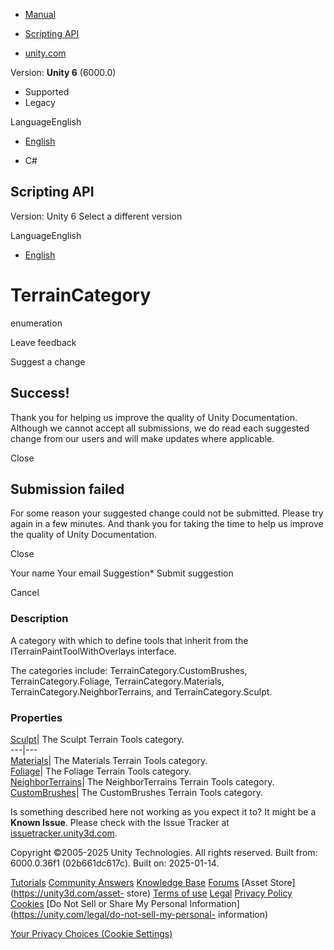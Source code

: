 [ ]()

  * [Manual](../Manual/index.html)
  * [Scripting API](../ScriptReference/index.html)

  * [unity.com](https://unity.com/)

Version: **Unity 6** (6000.0)

  * Supported
  * Legacy

LanguageEnglish

  * [English]()

  * C#

[ ](https://docs.unity3d.com)

## Scripting API

Version: Unity 6 Select a different version

LanguageEnglish

  * [English]()

# TerrainCategory

enumeration

Leave feedback

Suggest a change

## Success!

Thank you for helping us improve the quality of Unity Documentation. Although
we cannot accept all submissions, we do read each suggested change from our
users and will make updates where applicable.

Close

## Submission failed

For some reason your suggested change could not be submitted. Please <a>try
again</a> in a few minutes. And thank you for taking the time to help us
improve the quality of Unity Documentation.

Close

Your name Your email Suggestion* Submit suggestion

Cancel

[ ]()

### Description

A category with which to define tools that inherit from the
ITerrainPaintToolWithOverlays interface.

The categories include: TerrainCategory.CustomBrushes,
TerrainCategory.Foliage, TerrainCategory.Materials,
TerrainCategory.NeighborTerrains, and TerrainCategory.Sculpt.

### Properties

[Sculpt](TerrainTools.TerrainCategory.Sculpt.html)| The Sculpt Terrain Tools
category.  
---|---  
[Materials](TerrainTools.TerrainCategory.Materials.html)| The Materials
Terrain Tools category.  
[Foliage](TerrainTools.TerrainCategory.Foliage.html)| The Foliage Terrain
Tools category.  
[NeighborTerrains](TerrainTools.TerrainCategory.NeighborTerrains.html)| The
NeighborTerrains Terrain Tools category.  
[CustomBrushes](TerrainTools.TerrainCategory.CustomBrushes.html)| The
CustomBrushes Terrain Tools category.  
  
Is something described here not working as you expect it to? It might be a
**Known Issue**. Please check with the Issue Tracker at
[issuetracker.unity3d.com](https://issuetracker.unity3d.com).

Copyright ©2005-2025 Unity Technologies. All rights reserved. Built from:
6000.0.36f1 (02b661dc617c). Built on: 2025-01-14.

[Tutorials](https://unity3d.com/learn) [Community
Answers](https://answers.unity3d.com) [Knowledge
Base](https://support.unity3d.com/hc/en-us)
[Forums](https://forum.unity3d.com) [Asset Store](https://unity3d.com/asset-
store) [Terms of use](https://docs.unity3d.com/Manual/TermsOfUse.html)
[Legal](https://unity.com/legal) [Privacy
Policy](https://unity.com/legal/privacy-policy)
[Cookies](https://unity.com/legal/cookie-policy) [Do Not Sell or Share My
Personal Information](https://unity.com/legal/do-not-sell-my-personal-
information)

[Your Privacy Choices (Cookie Settings)](javascript:void\(0\);)

